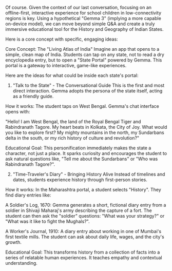 Of course. Given the context of our last conversation, focusing on an offline-first, interactive experience for school children in low-connectivity regions is key. Using a hypothetical "Gemma 3" (implying a more capable on-device model), we can move beyond simple Q&A and create a truly immersive educational tool for the History and Geography of Indian States.

Here is a core concept with specific, engaging ideas:

Core Concept: The "Living Atlas of India"
Imagine an app that opens to a simple, clean map of India. Students can tap on any state, not to read a dry encyclopedia entry, but to open a "State Portal" powered by Gemma. This portal is a gateway to interactive, game-like experiences.

Here are the ideas for what could be inside each state's portal:

1. "Talk to the State" - The Conversational Guide
This is the first and most direct interaction. Gemma adopts the persona of the state itself, acting as a friendly guide.

How it works: The student taps on West Bengal. Gemma's chat interface opens with:

"Hello! I am West Bengal, the land of the Royal Bengal Tiger and Rabindranath Tagore. My heart beats in Kolkata, the City of Joy. What would you like to explore first? My mighty mountains in the north, my Sundarbans delta in the south, or my rich history of culture and revolution?"

Educational Goal: This personification immediately makes the state a character, not just a place. It sparks curiosity and encourages the student to ask natural questions like, "Tell me about the Sundarbans" or "Who was Rabindranath Tagore?".

2. "Time-Traveler's Diary" - Bringing History Alive
Instead of timelines and dates, students experience history through first-person stories.

How it works: In the Maharashtra portal, a student selects "History". They find diary entries like:

A Soldier's Log, 1670: Gemma generates a short, fictional diary entry from a soldier in Shivaji Maharaj's army describing the capture of a fort. The student can then ask the "soldier" questions: "What was your strategy?" or "What was it like to fight the Mughals?".

A Worker's Journal, 1910: A diary entry about working in one of Mumbai's first textile mills. The student can ask about daily life, wages, and the city's growth.

Educational Goal: This transforms history from a collection of facts into a series of relatable human experiences. It teaches empathy and contextual understanding.